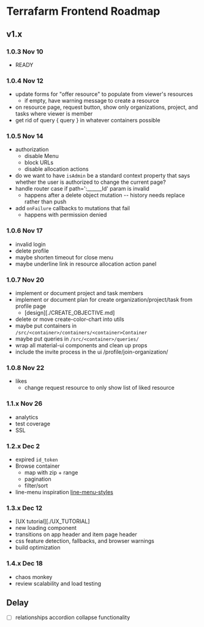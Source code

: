 # Terrafarm Frontend Roadmap

## v1.x

### 1.0.3 Nov 10

- READY

### 1.0.4 Nov 12

- update forms for "offer resource" to populate from viewer's resources
  - if empty, have warning message to create a resource
- on resource page, request button, show only organizations, project, and tasks where viewer is member
- get rid of query { query } in whatever containers possible

### 1.0.5 Nov 14

- authorization
  - disable Menu
  - block URLs
  - disable allocation actions
- do we want to have `isAdmin` be a standard context property that says whether
  the user is authorized to change the current page?
- handle router case if path=':______Id' param is invalid
  - happens after a delete object mutation -- history needs replace rather than push
- add `onFailure` callbacks to mutations that fail
  - happens with permission denied

### 1.0.6 Nov 17

- invalid login
- delete profile
- maybe shorten timeout for close menu
- maybe underline link in resource allocation action panel

### 1.0.7 Nov 20

- implement or document project and task members
- implement or document plan for create organization/project/task from profile page
  - [design][./CREATE_OBJECTIVE.md]
- delete or move create-color-chart into utils
- maybe put containers in `/src/<container>/containers/<container>Container`
- maybe put queries in `/src/<container>/queries/`
- wrap all material-ui components and clean up props
- include the invite process in the ui <host>/profile/join-organization/<id>

### 1.0.8 Nov 22

- likes
  - change request resource to only show list of liked resource

### 1.1.x Nov 26

- analytics
- test coverage
- SSL

### 1.2.x Dec 2

- expired `id_token`
- Browse container
  - map with zip + range
  - pagination
  - filter/sort
- line-menu inspiration [line-menu-styles](http://tympanus.net/Development/LineMenuStyles/#Valentine)

### 1.3.x Dec 12

- [UX tutorial][./UX_TUTORIAL]
- new loading component
- transitions on app header and item page header
- css feature detection, fallbacks, and browser warnings
- build optimization

### 1.4.x Dec 18

- chaos monkey
- review scalability and load testing

## Delay

- [ ] relationships accordion collapse functionality

